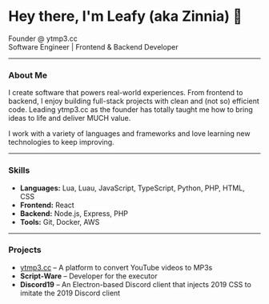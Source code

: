 # Hey there, I'm Leafy (aka Zinnia) 👋

Founder @ ytmp3.cc  
Software Engineer | Frontend & Backend Developer  

---

### About Me

I create software that powers real-world experiences. From frontend to backend, I enjoy building full-stack projects with clean and (not so) efficient code. Leading ytmp3.cc as the founder has totally taught me how to bring ideas to life and deliver MUCH value.

I work with a variety of languages and frameworks and love learning new technologies to keep improving.

---

### Skills

- **Languages:** Lua, Luau, JavaScript, TypeScript, Python, PHP, HTML, CSS  
- **Frontend:** React  
- **Backend:** Node.js, Express, PHP  
- **Tools:** Git, Docker, AWS  

---

### Projects

- [ytmp3.cc](https://ytmp3.cc) – A platform to convert YouTube videos to MP3s  
- **Script-Ware** – Developer for the executor  
- **Discord19** – An Electron-based Discord client that injects 2019 CSS to imitate the 2019 Discord client  

